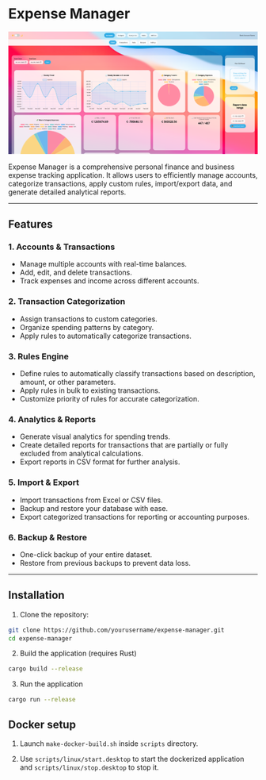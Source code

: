 # Expense Manager

![App Screenshot](docs/images/screenshot-dashboard.png)

Expense Manager is a comprehensive personal finance and business expense tracking application. It allows users to efficiently manage accounts, categorize transactions, apply custom rules, import/export data, and generate detailed analytical reports.

---

## Features

### 1. Accounts & Transactions
- Manage multiple accounts with real-time balances.
- Add, edit, and delete transactions.
- Track expenses and income across different accounts.

### 2. Transaction Categorization
- Assign transactions to custom categories.
- Organize spending patterns by category.
- Apply rules to automatically categorize transactions.

### 3. Rules Engine
- Define rules to automatically classify transactions based on description, amount, or other parameters.
- Apply rules in bulk to existing transactions.
- Customize priority of rules for accurate categorization.

### 4. Analytics & Reports
- Generate visual analytics for spending trends.
- Create detailed reports for transactions that are partially or fully excluded from analytical calculations.
- Export reports in CSV format for further analysis.

### 5. Import & Export
- Import transactions from Excel or CSV files.
- Backup and restore your database with ease.
- Export categorized transactions for reporting or accounting purposes.

### 6. Backup & Restore
- One-click backup of your entire dataset.
- Restore from previous backups to prevent data loss.

---

## Installation

1. Clone the repository:

```bash
git clone https://github.com/yourusername/expense-manager.git
cd expense-manager
```

2. Build the application (requires Rust)
```bash
cargo build --release
```

3. Run the application
```bash
cargo run --release
```

## Docker setup
1. Launch `make-docker-build.sh` inside `scripts` directory.

2. Use `scripts/linux/start.desktop` to start the dockerized application and `scripts/linux/stop.desktop` to stop it.
